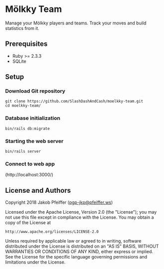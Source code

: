 # Mölkky Team

Manage your Mölkky players and teams. Track your moves and build statistics from it.

## Prerequisites

- Ruby >= 2.3.3
- SQLite

## Setup

### Download Git repository

```
git clone https://github.com/SlashDashAndCash/moelkky-team.git
cd moelkky-team/
```

### Database initialization

`bin/rails db:migrate`

### Starting the web server

`bin/rails server`

### Connect to web app

(http://localhost:3000/)

## License and Authors

Copyright 2018 Jakob Pfeiffer (<pgp-jkp@pfeiffer.ws>)

Licensed under the Apache License, Version 2.0 (the "License");
you may not use this file except in compliance with the License.
You may obtain a copy of the License at

    http://www.apache.org/licenses/LICENSE-2.0

Unless required by applicable law or agreed to in writing, software
distributed under the License is distributed on an "AS IS" BASIS,
WITHOUT WARRANTIES OR CONDITIONS OF ANY KIND, either express or implied.
See the License for the specific language governing permissions and
limitations under the License.

